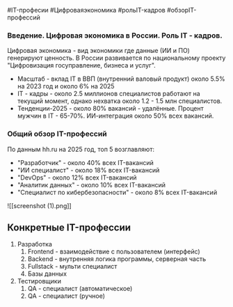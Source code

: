 #IT-професии #Цифроваяэкономика #рольIT-кадров #обзорIT-профессий 
### Введение. Цифровая экономика в России. Роль IT - кадров.

Цифровая экономика - вид экономики где данные (ИИ и ПО)  генерируют ценность. В России развивается по национальному проекту "Цифровизация госуправление, бизнеса и услуг". 

- Масштаб - вклад IT в ВВП (внутренний валовый продукт) около 5.5% на 2023 год и около 6% на 2025
- IT - кадры - около 2.5 миллионов специалистов работают на текущий момент, однако нехватка около 1.2 - 1.5 млн специалистов. 
- Тенденции-2025 - около 80% вакансий - удалённые. Процент мужчин в IT - 65-70%. ИИ-интеграция около 50% всех вакансий.

### Общий обзор IT-профессий 

По данным hh.ru на 2025 год, топ 5 возглавляют:
- "Разработчик" - около 40% всех IT-вакансий 
- "ИИ специалист" - около 18% всех IT-вакансий
- "DevOps" - около 12% всех IT-вакансий
- "Аналитик данных" - около 10% всех IT-вакансий
- "Специалист по кибербезопасности" - около 8% всех IT-вакансий

![[screenshot (1).png]]


## Конкретные IT-профессии 

1. Разработка 
    1. Frontend - взаимодействие с пользователем (интерфейс)
    2. Backend - внутренняя логика программы, серверная часть
    3.  Fullstack - мульти специалист 
    4. Базы данных 
2. Тестировщики 
    1. QA - специалист (автоматическое)
    2. QA - специалист (ручное) 